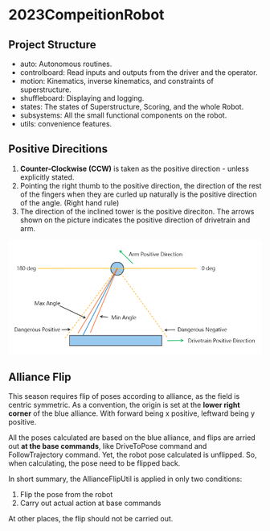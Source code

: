 # 2023CompeitionRobot

## Project Structure

- auto: Autonomous routines.
- controlboard: Read inputs and outputs from the driver and the operator.
- motion: Kinematics, inverse kinematics, and constraints of superstructure.
- shuffleboard: Displaying and logging.
- states: The states of Superstructure, Scoring, and the whole Robot.
- subsystems: All the small functional components on the robot.
- utils: convenience features.

## Positive Direcitions

1. **Counter-Clockwise (CCW)** is taken as the positive direction - unless explicitly stated.
2. Pointing the right thumb to the positive direction, the direction of the rest of the fingers when they are curled up naturally is the positive direction of the angle. (Right hand rule)
3. The direction of the inclined tower is the positive direciton. The arrows shown on the picture indicates the positive direction of drivetrain and arm.

![Positive Directions](positive-directions.png)

## Alliance Flip

This season requires flip of poses according to alliance, as the field is centric symmetric.
As a convention, the origin is set at the **lower right corner** of the blue alliance. With forward being x positive, leftward being y positive.

All the poses calculated are based on the blue alliance, and flips are arried out **at the base commands**, like DriveToPose command and FollowTrajectory command.
Yet, the robot pose calculated is unflipped. So, when calculating, the pose need to be flipped back.

In short summary, the AllianceFlipUtil is applied in only two conditions:

1. Flip the pose from the robot
2. Carry out actual action at base commands

At other places, the flip should not be carried out.

